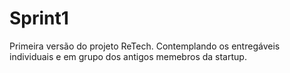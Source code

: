 # Sprint1
Primeira versão do projeto ReTech. Contemplando os entregáveis individuais e em grupo dos antigos memebros da startup.
